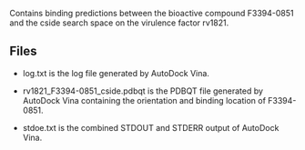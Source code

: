 Contains binding predictions between the bioactive compound F3394-0851 and the cside search space on the virulence factor rv1821.

## Files

- log.txt is the log file generated by AutoDock Vina.

- rv1821_F3394-0851_cside.pdbqt is the PDBQT file generated by AutoDock Vina containing the orientation and binding location of F3394-0851.

- stdoe.txt is the combined STDOUT and STDERR output of AutoDock Vina.


